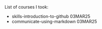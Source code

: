 List of courses I took:
 - skills-introduction-to-github 03MAR25
 - communicate-using-markdown 03MAR25
